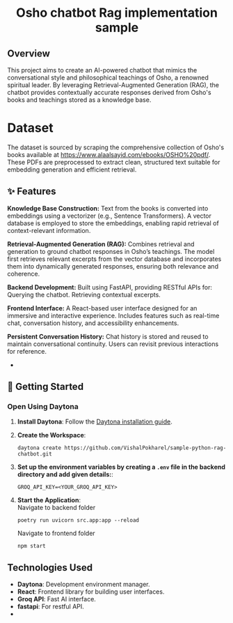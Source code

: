 # <p align="center">Osho chatbot Rag implementation sample </p>

## Overview
This project aims to create an AI-powered chatbot that mimics the conversational style and philosophical teachings of Osho, a renowned spiritual leader. By leveraging Retrieval-Augmented Generation (RAG), the chatbot provides contextually accurate responses derived from Osho's books and teachings stored as a knowledge base.


# Dataset 
The dataset is sourced by scraping the comprehensive collection of Osho's books available at https://www.alaalsayid.com/ebooks/OSHO%20pdf/.
These PDFs are preprocessed to extract clean, structured text suitable for embedding generation and efficient retrieval.

## ✨ Features  

**Knowledge Base Construction:**
Text from the books is converted into embeddings using a vectorizer (e.g., Sentence Transformers).
A vector database is employed to store the embeddings, enabling rapid retrieval of context-relevant information.

**Retrieval-Augmented Generation (RAG):**
Combines retrieval and generation to ground chatbot responses in Osho’s teachings.
The model first retrieves relevant excerpts from the vector database and incorporates them into dynamically generated responses, ensuring both relevance and coherence.

**Backend Development:**
Built using FastAPI, providing RESTful APIs for:
Querying the chatbot.
Retrieving contextual excerpts.


**Frontend Interface:**
A React-based user interface designed for an immersive and interactive experience.
Includes features such as real-time chat, conversation history, and accessibility enhancements.

**Persistent Conversation History:**
Chat history is stored and reused to maintain conversational continuity.
Users can revisit previous interactions for reference.

-
## 🚀 Getting Started  

### Open Using Daytona  

1. **Install Daytona**: Follow the [Daytona installation guide](https://www.daytona.io/docs/installation/installation/).  
2. **Create the Workspace**:  
   ```  
   daytona create https://github.com/VishalPokharel/sample-python-rag-chatbot.git
   ```  

3. **Set up the environment variables by creating a ```.env``` file in the backend directory and add given details:**: 
   ```  
   GROQ_API_KEY=<YOUR_GROQ_API_KEY>
   ```  

4. **Start the Application**:  
   Navigate to backend folder 
      ```
      poetry run uvicorn src.app:app --reload
      ```  
   Navigate to frontend folder 
      ```
      npm start
      ```  

## Technologies Used

- **Daytona**: Development environment manager.  
- **React**: Frontend library for building user interfaces.    
- **Groq API**: Fast AI interface.
- **fastapi**: For restful API.  
- 
